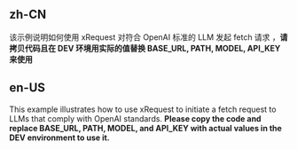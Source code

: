## zh-CN

该示例说明如何使用 xRequest 对符合 OpenAI 标准的 LLM 发起 fetch 请求 ，**请拷贝代码且在 DEV 环境用实际的值替换 BASE_URL, PATH, MODEL, API_KEY 来使用**

## en-US

This example illustrates how to use xRequest to initiate a fetch request to LLMs that comply with OpenAI standards. **Please copy the code and replace BASE_URL, PATH, MODEL, and API_KEY with actual values in the DEV environment to use it.**
